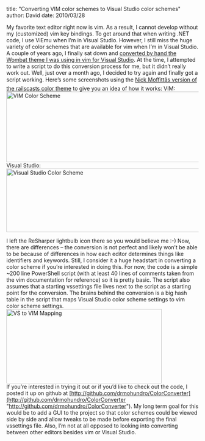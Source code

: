 
title: "Converting VIM color schemes to Visual Studio color schemes"
author: David
date: 2010/03/28

My favorite text editor right now is vim. As a result, I cannot develop without my (customized) vim key bindings. To get around that when writing .NET code, I use ViEmu when I’m in Visual Studio. However, I still miss the huge variety of color schemes that are available for vim when I’m in Visual Studio.  
A couple of years ago, I finally sat down and [converted by hand the Wombat theme I was using in vim for Visual Studio](http://www.mohundro.com/blog/2008/01/11/MyAttemptAtConvertingTheVIMWombatThemeToSupportVisualStudio.aspx). At the time, I attempted to write a script to do this conversion process for me, but it didn’t really work out. Well, just over a month ago, I decided to try again and finally got a script working. Here’s some screenshots using the [Nick Moffittâs version of the railscasts color theme](http://www.vim.org/scripts/script.php?script_id=2175) to give you an idea of how it works: 
VIM: 
[<img style="border-right-width: 0px; display: inline; border-top-width: 0px; border-bottom-width: 0px; border-left-width: 0px" title="VIM Color Scheme" border="0" alt="VIM Color Scheme" src="http://www.mohundro.com/blog/content/binary/WindowsLiveWriter/ConvertingVIMcolorschemestoVisualStudioc_BA85/image_thumb_3.png" width="644" height="184">](http://www.mohundro.com/blog/content/binary/WindowsLiveWriter/ConvertingVIMcolorschemestoVisualStudioc_BA85/image_8.png)  
Visual Studio: 
[<img style="border-right-width: 0px; display: inline; border-top-width: 0px; border-bottom-width: 0px; border-left-width: 0px" title="Visual Studio Color Scheme" border="0" alt="Visual Studio Color Scheme" src="http://www.mohundro.com/blog/content/binary/WindowsLiveWriter/ConvertingVIMcolorschemestoVisualStudioc_BA85/image_thumb_2.png" width="644" height="166">](http://www.mohundro.com/blog/content/binary/WindowsLiveWriter/ConvertingVIMcolorschemestoVisualStudioc_BA85/image_6.png)  
 
 
 
I left the ReSharper lightbulb icon there so you would believe me :-) 
Now, there are differences – the conversion is not perfect and likely won’t be able to be because of differences in how each editor determines things like identifiers and keywords. Still, I consider it a huge headstart in converting a color scheme if you’re interested in doing this. 
For now, the code is a simple ~200 line PowerShell script (with at least 40 lines of comments taken from the vim documentation for reference) so it is pretty basic. The script also assumes that a starting vssettings file lives next to the script as a starting point for the conversion. The brains behind the conversion is a big hash table in the script that maps Visual Studio color scheme settings to vim color scheme settings. 
[<img style="border-right-width: 0px; display: inline; border-top-width: 0px; border-bottom-width: 0px; border-left-width: 0px" title="VS to VIM Mapping" border="0" alt="VS to VIM Mapping" src="http://www.mohundro.com/blog/content/binary/WindowsLiveWriter/ConvertingVIMcolorschemestoVisualStudioc_BA85/image_thumb_4.png" width="407" height="194">](http://www.mohundro.com/blog/content/binary/WindowsLiveWriter/ConvertingVIMcolorschemestoVisualStudioc_BA85/image_10.png)  
If you’re interested in trying it out or if you’d like to check out the code, I posted it up on github at [http://github.com/drmohundro/ColorConverter](http://github.com/drmohundro/ColorConverter "http://github.com/drmohundro/ColorConverter"). My long term goal for this would be to add a GUI to the project so that color schemes could be viewed side by side and allow tweaks to be made before exporting the final vssettings file. Also, I’m not at all opposed to looking into converting between other editors besides vim or Visual Studio.

